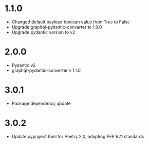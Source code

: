 # 1.1.0
- Changed default payload boolean value from True to False
- Upgrade graphql-pydantic-converter to 1.0.0
- Upgrade pydantic version to v2

# 2.0.0
- Pydantic v2
- graphql-pydantic-converter v 1.1.0

# 3.0.1
- Package dependency update

# 3.0.2
- Update pyproject.toml for Poetry 2.0, adopting PEP 621 standards
